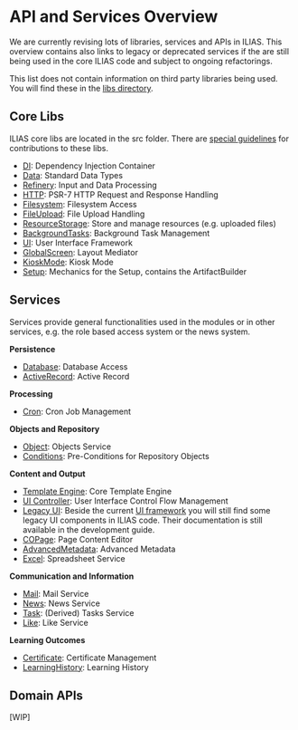 # API and Services Overview

We are currently revising lots of libraries, services and APIs in ILIAS. This overview contains also links to legacy or deprecated services if the are still being used in the core ILIAS code and subject to ongoing refactorings.

This list does not contain information on third party libraries being used. You will find these in the [libs directory](../../libs/README.md).


## Core Libs

ILIAS core libs are located in the src folder. There are [special guidelines](../../src/README.md) for contributions to these libs.

- [DI](../../src/DI/README.md): Dependency Injection Container
- [Data](../../src/Data/README.md): Standard Data Types
- [Refinery](../../src/Refinery/README.md): Input and Data Processing
- [HTTP](../../src/HTTP/README.md): PSR-7 HTTP Request and Response Handling
- [Filesystem](../../src/Filesystem/README.md): Filesystem Access
- [FileUpload](../../src/FileUpload/README.md): File Upload Handling
- [ResourceStorage](../../src/ResourceStorage/README.md): Store and manage resources (e.g. uploaded files)
- [BackgroundTasks](../../src/BackgroundTasks/README.md): Background Task Management
- [UI](../../src/UI/README.md): User Interface Framework
- [GlobalScreen](../../src/GlobalScreen/README.md): Layout Mediator
- [KioskMode](../../src/KioskMode/README.md): Kiosk Mode
- [Setup](../../src/Setup/README.md): Mechanics for the Setup, contains the ArtifactBuilder


## Services

Services provide general functionalities used in the modules or in other services, e.g. the role based access system or the news system.

**Persistence**

- [Database](../../Services/Database/README.md): Database Access
- [ActiveRecord](../../Services/ActiveRecord/README.md): Active Record

**Processing**

- [Cron](../../Services/Cron/README.md): Cron Job Management

**Objects and Repository**

- [Object](../../Services/Object/README.md): Objects Service
- [Conditions](../../Services/Conditions/README.md): Pre-Conditions for Repository Objects

**Content and Output**

- [Template Engine](../../Services/UICore/template-engine.md): Core Template Engine
- [UI Controller](../../Services/UICore/ilctrl.md): User Interface Control Flow Management
- [Legacy UI](https://docu.ilias.de/goto_docu_st_64268_42.html): Beside the current [UI framework](../../src/UI/README.md) you will still find some legacy UI components in ILIAS code. Their documentation is still available in the development guide.
- [COPage](../../Services/COPage/README.md): Page Content Editor
- [AdvancedMetadata](../../Services/AdvancedMetaData/README.md): Advanced Metadata
- [Excel](../../Services/Excel/README.md): Spreadsheet Service

**Communication and Information**

- [Mail](../../Services/Mail/README.md): Mail Service
- [News](../../Services/News/README.md): News Service
- [Task](../../Services/Tasks/README.md): (Derived) Tasks Service
- [Like](../../Services/Like/README.md): Like Service

**Learning Outcomes**

- [Certificate](../../Services/Certificate/README.md): Certificate Management
- [LearningHistory](../../Services/LearningHistory/README.md): Learning History


## Domain APIs

[WIP]
